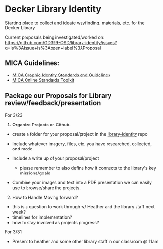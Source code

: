 # Decker Library Identity

Starting place to collect and ideate wayfinding, materials, etc. for the Decker Library

Current proposals being investigated/worked on: <https://github.com/GD399-OSD/library-identity/issues?q=is%3Aissue+is%3Aopen+label%3AProposal>

## MICA Guidelines:

- [MICA Graphic Identity Standards and Guidelines](https://www.mica.edu/Documents/AboutMICA/standards_and_guidelines.pdf)
- [MICA Online Standards Toolkit](https://toolkit.mica.edu/)

## Package our Proposals for Library review/feedback/presentation

For 3/23

1. Organize Projects on Github.

  - create a folder for your proposal/project in the [library-identity](https://github.com/GD399-OSD/library-identity) repo
  - Include whatever imagery, files, etc. you have researched, collected, and made.
  - Include a write up of your proposal/project

    - please remember to also define how it connects to the library's key missions/goals

  - Combine your images and text into a PDF presentation we can easily use to browse/share the projects.

2. How to Handle Moving forward?

  - this is a question to work through w/ Heather and the library staff next week?
  - timelines for implementation?
  - how to stay involved as projects progress?

For 3/31

- Present to heather and some other library staff in our classroom @ 11am
